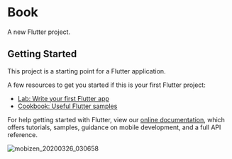 # Book

A new Flutter project.

## Getting Started

This project is a starting point for a Flutter application.

A few resources to get you started if this is your first Flutter project:

- [Lab: Write your first Flutter app](https://flutter.dev/docs/get-started/codelab)
- [Cookbook: Useful Flutter samples](https://flutter.dev/docs/cookbook)

For help getting started with Flutter, view our
[online documentation](https://flutter.dev/docs), which offers tutorials,
samples, guidance on mobile development, and a full API reference.

![mobizen_20200326_030658](https://user-images.githubusercontent.com/56726653/92062739-b4f5ac80-ed99-11ea-8a07-184af871c4c9.gif)
